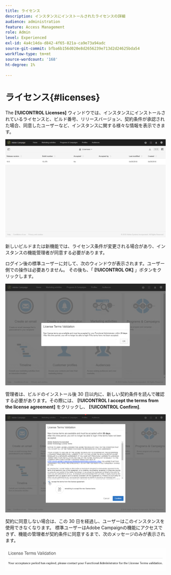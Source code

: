 ```yaml
---
title: ライセンス
description: インスタンスにインストールされたライセンスの詳細
audience: administration
feature: Access Management
role: Admin
level: Experienced
exl-id: 4a4c14da-d842-4f65-821a-ca9e73a94adc
source-git-commit: bfba6b156d020e8d2656239e713d2d24625bda54
workflow-type: tm+mt
source-wordcount: '168'
ht-degree: 1%

---
```


# ライセンス{#licenses}

The **[!UICONTROL Licenses]** ウィンドウでは、インスタンスにインストールされているライセンスと、ビルド番号、リリースバージョン、契約条件が承認された場合、同意したユーザーなど、インスタンスに関する様々な情報を表示できます。

![](assets/license_1.png)

新しいビルドまたは新機能では、ライセンス条件が変更される場合があり、インスタンスの機能管理者が同意する必要があります。

ログイン後の標準ユーザーに対して、次のウィンドウが表示されます。ユーザー側での操作は必要ありません。 その後も、「 **[!UICONTROL OK]** 」ボタンをクリックします。

![](assets/license_2.png)

管理者は、ビルドのインストール後 30 日以内に、新しい契約条件を読んで確認する必要があります。その際には、 **[!UICONTROL I accept the terms from the license agreement]** をクリックし、 **[!UICONTROL Confirm]**.

![](assets/license_3.png)

契約に同意しない場合は、この 30 日を経過し、ユーザーはこのインスタンスを使用できなくなります。 標準ユーザーはAdobe Campaignの機能にアクセスできず、機能の管理者が契約条件に同意するまで、次のメッセージのみが表示されます。

![](assets/license_4.png)
